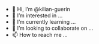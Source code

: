 - 👋 Hi, I’m @kilian-guerin
- 👀 I’m interested in ...
- 🌱 I’m currently learning ...
- 💞️ I’m looking to collaborate on ...
- 📫 How to reach me ...

<!---
kilian-guerin/kilian-guerin is a ✨ special ✨ repository because its `README.md` (this file) appears on your GitHub profile.
You can click the Preview link to take a look at your changes.
--->
